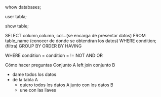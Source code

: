 whow databases;

user tabla;

show table;

SELECT column,column, col...(se encarga de presentar datos)
FROM table_name (conocer de donde se obtendran los datos)
WHERE condition; (filtra)
GROUP BY
ORDER BY
HAVING

WHERE condition = condition
= != 
NOT AND OR

Cómo hacer preguntas
Conjunto A left join conjunto B
- dame todos los datos
- de la tabla A
  - quiero todos los datos A junto con los datos B
  - une con las llaves

